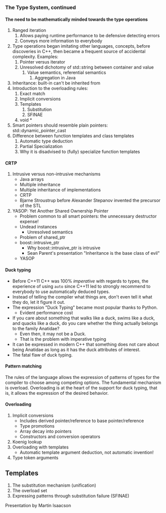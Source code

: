 ### The Type System, continued

#### The need to be mathematically minded towards the type operations

1. Ranged iteration
	1. Allows paying runtime performance to be defensive detecting errors
	2. Conveys more information to everybody
2. Type operations began imitating other languages, concepts, before discoveries in C++, then became a frequent source of accidental complexity.  Examples:
	1. Pointer versus iterator
	2. Unresolved dichotomy of std::string between container and value
		1. Value semantics, referential semantics
			1. Aggregation in Java
3. Inheritance: built-in can't be inherited from
4. Introduction to the overloading rules:
	1. Exact match
	2. Implicit conversions
	3. Templates
		1. Substitution
		2. SFINAE
	4. void *
5. Smart pointers should resemble plain pointers: std::dynamic_pointer_cast
6. Difference between function templates and class templates
	1. Automatic type deduction
	2. Partial Specialization
	3. Why it is disadvised to (fully) specialize function templates

#### CRTP
1. Intrusive versus non-intrusive mechanisms
	- Java arrays
	- Multiple inheritance
	- Multiple inheritance of implementations
	- CRTP
	- Bjarne Stroustrup before Alexander Stepanov invented the precursor of the STL
2. YASOP:  Yet Another Shared Ownership Pointer
	- Problem common to all smart pointers: the unnecessary destructor expense!
	- Undead instances
		- Unresolved semantics
	- Problem of shared_ptr
	- boost::intrusive_ptr
		- Why boost::intrusive_ptr is intrusive
		- Sean Parent's presentation "Inheritance is the base class of evil"
	- YASOP

#### Duck typing

- Before C++11 C++ was 100% *imperative* with regards to types, the experience of using `auto` since C++11 led to strongly recommend to everybody to use automatically deduced types.
- Instead of telling the compiler what things are, don't even tell it what they do, let it figure it out.
- The expression "Duck Typing" became most popular thanks to Python.
	- Evident performance cost
- If you care about something that walks like a duck, swims like a duck, and quacks like a duck, do you care whether the thing actually belongs to the family Anatidae?
	- Even then, it may not be a Duck.
	- That is the problem with imperative typing
- It can be expressed in modern C++ that something does not care about being Anatidae as long as it has the duck attributes of interest.
- The fatal flaw of duck typing.

#### Pattern matching
The rules of the language allows the expression of patterns of types for the compiler to choose among competing options.  The fundamental mechanism is overload.  Overloading is at the heart of the support for duck typing, that is, it allows the expression of the desired behavior.

#### Overloading

1. Implicit conversions
	- Includes derived pointer/reference to base pointer/reference
	- Type promotions
	- Array decay into pointers
	- Constructors and conversion operators
2. Koenig lookup
3. Overloading with templates
	- Automatic template argument deduction, not automatic invention!
4. Type token arguments

## Templates
1. The substitution mechanism (unification)
2. The overload set
3. Expressing patterns through substitution failure (SFINAE)

Presentation by Martin Isaacson
